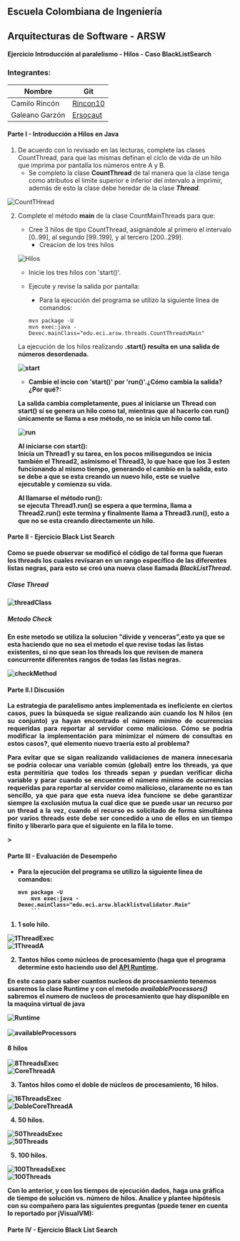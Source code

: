 ## **Escuela Colombiana de Ingeniería**
## **Arquitecturas de Software - ARSW**
#### Ejercicio Introducción al paralelismo - Hilos - Caso BlackListSearch

### Integrantes:

|     Nombre    |     Git         |
|--------------|------------- | 
| Camilo Rincón|[Rincon10](https://github.com/Rincon10 )  |
|Galeano Garzón |[Ersocaut](https://github.com/Ersocaut)   |

#### **Parte I - Introducción a Hilos en Java**

1. De acuerdo con lo revisado en las lecturas, complete las clases CountThread, para que las mismas definan el ciclo de vida de un hilo que imprima por pantalla los números entre A y B.
    * Se completo la clase <b>CountThread</b> de tal manera que la clase tenga como atributos el limite superior e inferior del intervalo a imprimir, además de esto la clase debe heredar de la clase <i><b>Thread</b></i>.

![CountTHread](https://github.com/Ersocaut/ARSW-Lab01/blob/master/img/CountThread.jpg)

2. Complete el método __main__ de la clase CountMainThreads para que:

	- Cree 3 hilos de tipo CountThread, asignándole al primero el intervalo [0..99], al segundo [99..199], y al tercero [200..299].
        * Creacion de los tres hilos
        
    ![Hilos](https://github.com/Ersocaut/ARSW-Lab01/blob/master/img/hilos.jpg)
            	
	- Inicie los tres hilos con 'start()'.
	
	- Ejecute y revise la salida por pantalla: 
	    - Para la ejecución del programa se utilizo la siguiente linea de comandos:
	    ```
	    mvn package -U
	    mvn exec:java -Dexec.mainClass="edu.eci.arsw.threads.CountThreadsMain"
	    ```
	
	La ejecución de los hilos realizando <b>.start()<b/> resulta en una salida de números desordenada.
	
	![start](https://github.com/Ersocaut/ARSW-Lab01/blob/master/img/ThreadStart.png)

	- Cambie el incio con 'start()' por 'run()'.¿Cómo cambia la salida?¿Por qué?: 
	
	La salida cambia completamente, pues al iniciarse un Thread con start() sí se genera un hilo como tal, mientras que al hacerlo con run() únicamente se llama a ese método, no se inicia un hilo como tal.
	
	![run](https://github.com/Ersocaut/ARSW-Lab01/blob/master/img/ThreadRun.png)
	
	**Al iniciarse con start():** <br> 
	Inicia un Thread1 y su tarea, en los pocos milisegundos se inicia también el Thread2, asímismo el Thread3, lo que hace que los 3 esten funcionando al mismo tiempo, generando el cambio en la salida, esto se debe a que se esta creando un nuevo hilo, este se vuelve ejecutable y comienza su vida.
	
	**Al llamarse el método run():** <br>
	se ejecuta Thread1.run() se espera a que termina, llama a Thread2.run() este termina y finalmente llama a Thread3.run(), esto a que no se esta creando directamente un hilo.
	
	
#### **Parte II - Ejercicio Black List Search**

Como se puede observar se modificó el código de tal forma que fueran los threads los cuales revisaran en un rango específico de las diferentes listas negras, para esto se creó una nueva clase llamada <b><i>BlackListThread</i></b>.

##### Clase Thread
![threadClass](https://github.com/Ersocaut/ARSW-Lab01/blob/master/img/threadClass.jpg)

##### Metodo Check
En este metodo se utiliza la solucion "divide y venceras",esto ya que se esta haciendo que no sea el metodo el que revise todas las listas existentes, si no que sean los threads los que revisen de manera concurrente diferentes rangos de todas las listas negras. 

![checkMethod](https://github.com/Ersocaut/ARSW-Lab01/blob/master/img/checkMethod.jpg)


#### **Parte II.I Discusión**
<p style="text-align:justify">
La estrategia de paralelismo antes implementada es ineficiente en ciertos casos, pues la búsqueda se sigue realizando aún cuando los N hilos (en su conjunto) ya hayan encontrado el número mínimo de ocurrencias requeridas para reportar al servidor como malicioso. Cómo se podría modificar la implementación para minimizar el número de consultas en estos casos?, qué elemento nuevo traería esto al problema?
</p>

<p style="text-align:justify">
Para evitar que se sigan realizando validaciones de manera innecesaria se podría colocar una variable común (global) entre los threads, ya que esta permitiría que todos los threads sepan y puedan verificar dicha variable y parar cuando se encuentre el número mínimo de ocurrencias requeridas para reportar al servidor como malicioso, claramente no es tan sencillo, ya que para que esta nueva idea funcione se debe garantizar siempre <b>la exclusión mutua</b> la cual dice que se puede usar un recurso por un thread a la vez, cuando el recurso es solicitado de forma simultánea por varios threads este debe ser concedido a uno de ellos en un tiempo finito y liberarlo para que el siguiente en la fila lo tome.
</p>>

       

#### **Parte III - Evaluación de Desempeño**

* Para la ejecución del programa se utilizo la siguiente linea de comandos:
	```
	mvn package -U
        mvn exec:java -Dexec.mainClass="edu.eci.arsw.blacklistvalidator.Main"
        ```

1.    1 solo hilo.

![1ThreadExec](https://github.com/Ersocaut/ARSW-Lab01/blob/master/img/Exec1Thread.jpg)
<br>
![1ThreadA](https://github.com/Ersocaut/ARSW-Lab01/blob/master/img/1ThreadA.png)

2.    Tantos hilos como núcleos de procesamiento (haga que el programa determine esto haciendo uso del [API Runtime](https://docs.oracle.com/javase/7/docs/api/java/lang/Runtime.html).
	
En este caso para saber cuantos nucleos de procesamiento tenemos usaremos la clase Runtime y con el metodo <i> <b> availableProcessors() </i> </b> sabremos el numero de nucleos de procesamiento que hay disponible en la maquina virtual de java  
    
![Runtime](https://github.com/Ersocaut/ARSW-Lab01/blob/master/img/RunTime.jpg)
<br>    
![availableProcessors](https://github.com/Ersocaut/ARSW-Lab01/blob/master/img/aP.jpg) <br>
<br>
    8 hilos                                                                                                             
<br>
![8ThreadsExec](https://github.com/Ersocaut/ARSW-Lab01/blob/master/img/Exec8Threads.jpg)
<br> 
![CoreThreadA](https://github.com/Ersocaut/ARSW-Lab01/blob/master/img/CoreThreadA.png)
    
3.    Tantos hilos como el doble de núcleos de procesamiento, 16 hilos.
	
![16ThreadsExec](https://github.com/Ersocaut/ARSW-Lab01/blob/master/img/Exec16Threads.jpg)
<br>
![DobleCoreThreadA](https://github.com/Ersocaut/ARSW-Lab01/blob/master/img/DobleCoreThreadA.png)

4.    50 hilos.

![50ThreadsExec](https://github.com/Ersocaut/ARSW-Lab01/blob/master/img/Exec50Threads.jpg)
<br>
![50Threads](https://github.com/Ersocaut/ARSW-Lab01/blob/master/img/50Threads.png)

5.    100 hilos.

![100ThreadsExec](https://github.com/Ersocaut/ARSW-Lab01/blob/master/img/Exec100Threads.jpg)
<br>
![100Threads](https://github.com/Ersocaut/ARSW-Lab01/blob/master/img/100Threads.png)

Con lo anterior, y con los tiempos de ejecución dados, haga una gráfica de tiempo de solución vs. número de hilos. Analice y plantee hipótesis con su compañero para las siguientes preguntas (puede tener en cuenta lo reportado por jVisualVM):
#### **Parte IV - Ejercicio Black List Search**

